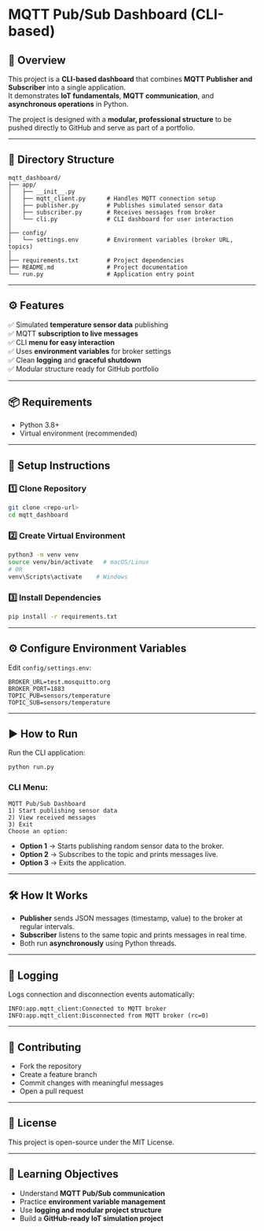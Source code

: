 # MQTT Pub/Sub Dashboard (CLI-based)

## 📌 Overview
This project is a **CLI-based dashboard** that combines **MQTT Publisher and Subscriber** into a single application.  
It demonstrates **IoT fundamentals**, **MQTT communication**, and **asynchronous operations** in Python.

The project is designed with a **modular, professional structure** to be pushed directly to GitHub and serve as part of a portfolio.

---

## 📂 Directory Structure
```
mqtt_dashboard/
├── app/
│   ├── __init__.py
│   ├── mqtt_client.py      # Handles MQTT connection setup
│   ├── publisher.py        # Publishes simulated sensor data
│   ├── subscriber.py       # Receives messages from broker
│   └── cli.py              # CLI dashboard for user interaction
│
├── config/
│   └── settings.env        # Environment variables (broker URL, topics)
│
├── requirements.txt        # Project dependencies
├── README.md               # Project documentation
└── run.py                  # Application entry point
```

---

## ⚙️ Features
✅ Simulated **temperature sensor data** publishing  
✅ MQTT **subscription to live messages**  
✅ CLI **menu for easy interaction**  
✅ Uses **environment variables** for broker settings  
✅ Clean **logging** and **graceful shutdown**  
✅ Modular structure ready for GitHub portfolio  

---

## 📦 Requirements
- Python 3.8+
- Virtual environment (recommended)

---

## 🚀 Setup Instructions

### 1️⃣ Clone Repository
```bash
git clone <repo-url>
cd mqtt_dashboard
```

### 2️⃣ Create Virtual Environment
```bash
python3 -m venv venv
source venv/bin/activate   # macOS/Linux
# OR
venv\Scripts\activate    # Windows
```

### 3️⃣ Install Dependencies
```bash
pip install -r requirements.txt
```

---

## ⚙️ Configure Environment Variables
Edit `config/settings.env`:
```
BROKER_URL=test.mosquitto.org
BROKER_PORT=1883
TOPIC_PUB=sensors/temperature
TOPIC_SUB=sensors/temperature
```

---

## ▶️ How to Run
Run the CLI application:
```bash
python run.py
```

### CLI Menu:
```
MQTT Pub/Sub Dashboard
1) Start publishing sensor data
2) View received messages
3) Exit
Choose an option:
```

- **Option 1** → Starts publishing random sensor data to the broker.  
- **Option 2** → Subscribes to the topic and prints messages live.  
- **Option 3** → Exits the application.  

---

## 🛠 How It Works
- **Publisher** sends JSON messages (timestamp, value) to the broker at regular intervals.  
- **Subscriber** listens to the same topic and prints messages in real time.  
- Both run **asynchronously** using Python threads.  

---

## 📜 Logging
Logs connection and disconnection events automatically:
```
INFO:app.mqtt_client:Connected to MQTT broker
INFO:app.mqtt_client:Disconnected from MQTT broker (rc=0)
```

---

## 🤝 Contributing
- Fork the repository
- Create a feature branch
- Commit changes with meaningful messages
- Open a pull request

---

## 📄 License
This project is open-source under the MIT License.

---

## 🎯 Learning Objectives
- Understand **MQTT Pub/Sub communication**
- Practice **environment variable management**
- Use **logging and modular project structure**
- Build a **GitHub-ready IoT simulation project**
